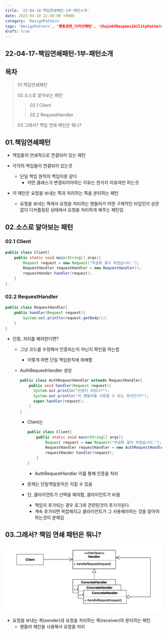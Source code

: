 ```yaml
---
title: '22-04-18-책임연쇄패턴-1부-패턴소개'
date: 2022-04-18 22:40:00 +0900
category: 'DesignPattern'
tags: 'DesignPattern', '행동관련_디자인패턴', 'ChainOfResponsibilityPattern', '패턴소개'
draft: true
---
```


## 22-04-17-책임연쇄패턴-1부-패턴소개

## 목차

> 01.책임연쇄패턴
>
> 02.소스로 알아보는 패턴
>
> > 02.1 Client
> >
> > 02.2 RequestHandler
>
> 03.그래서? 책임 연쇄 패턴은 뭐니?

## 01.책임연쇄패턴

- 책임들의 연쇄적으로 연결되어 있는 패턴
- 각각의 책임들이 연결되어 있는것
  - 단일 책임 원칙의 책임이랑 같다
    - 어떤 클래스가 변경되어야하는 이유는 한가지 이유여만 하는것

- 이 패턴은 요청을 보내는 쪽과 처리하는 쪽을 분리하는 패턴
  - 요청을 보내는 쪽에서 요청을 처리하는 핸들러가 어떤 구체적인 타입인지 상관없이 디커플링된 상태에서 요청을 처리하게 해주는 패턴임

## 02.소스로 알아보는 패턴

### 02.1 Client

```java
public class Client{
    public static void main(String[] args){
        Request request = new Request("무궁화 꽃이 피었습니다.");
        RequestHandler requestHandler = new RequestHandler();
        requestHander.handler(request);
    }
}
```

### 02.2 RequestHandler

```java
public class RequestHandler{
    public handler(Request request){
        System.out.println(request.getBody());
    }
}
```

- 인증, 처리를 해야한다면?

  - 그냥 코드를 수정해서 인증되는지 아닌지 확인을 하는법

    - 이렇게 하면 단일 책임원칙에 위배함

  - AuthRequestHandler 생성

    ```java
    public class AuthRequestHandler extends RequestHandler{
        public void handler(Request request){
          System.out.println("인증이 되었나?");
          System.out.println("이 핸들러를 사용할 수 있는 유저인가?");
          super.handler(request);
        }
    }
    ```

    - Client는 

      ```java
      public class Client{
          public static void main(String[] args){
              Request request = new Request("무궁화 꽃이 피었습니다.");
              RequestHandler requestHandler = new AuthRequestHandler();
              requestHander.handler(request);
          }
      }
      ```

      - AuthRequestHandler 이를 통해 인증을 처리

    - 문제는 단일책일원칙은 지킬 수 있음

    - 단, 클라이언트가 선택을 해야함, 클라이언트가 바뀜

      - 책임이 추가되는 경우 로그와 관련된것이 추가가된다.
      - 계속 추가되면 복잡해지고 클라이언트가 그 사용해야하는 것을 알아야하는것이 문제임

## 03.그래서? 책임 연쇄 패턴은 뭐니?

![image-20220418225406837](../../assets/img/post/22-04-18-책임연쇄패턴-1부-패턴소개.assets/image-20220418225406837.png)

- 요청을 보내는 쪽(sender)과 요청을 처리하는 쪽(receiver)의 분리하는 패턴
  - 핸들러 체인을 사용해서 요청을 처리

